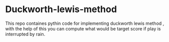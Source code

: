 # Duckworth-lewis-method

This repo containes pythin code for implementing duckworth lewis method , with the help of this you can compute what would be target score if play is interrupted by rain.
